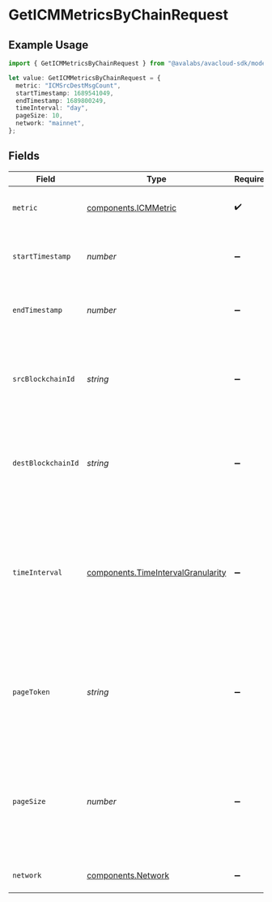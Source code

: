 # GetICMMetricsByChainRequest

## Example Usage

```typescript
import { GetICMMetricsByChainRequest } from "@avalabs/avacloud-sdk/models/operations";

let value: GetICMMetricsByChainRequest = {
  metric: "ICMSrcDestMsgCount",
  startTimestamp: 1689541049,
  endTimestamp: 1689800249,
  timeInterval: "day",
  pageSize: 10,
  network: "mainnet",
};
```

## Fields

| Field                                                                                                                                                 | Type                                                                                                                                                  | Required                                                                                                                                              | Description                                                                                                                                           | Example                                                                                                                                               |
| ----------------------------------------------------------------------------------------------------------------------------------------------------- | ----------------------------------------------------------------------------------------------------------------------------------------------------- | ----------------------------------------------------------------------------------------------------------------------------------------------------- | ----------------------------------------------------------------------------------------------------------------------------------------------------- | ----------------------------------------------------------------------------------------------------------------------------------------------------- |
| `metric`                                                                                                                                              | [components.ICMMetric](../../models/components/icmmetric.md)                                                                                          | :heavy_check_mark:                                                                                                                                    | Which chain level ICM metric to fetch.                                                                                                                | ICMSrcDestMsgCount                                                                                                                                    |
| `startTimestamp`                                                                                                                                      | *number*                                                                                                                                              | :heavy_minus_sign:                                                                                                                                    | Query param for retrieving items after a specific timestamp.                                                                                          | 1689541049                                                                                                                                            |
| `endTimestamp`                                                                                                                                        | *number*                                                                                                                                              | :heavy_minus_sign:                                                                                                                                    | Query param for retrieving items before a specific timestamp.                                                                                         | 1689800249                                                                                                                                            |
| `srcBlockchainId`                                                                                                                                     | *string*                                                                                                                                              | :heavy_minus_sign:                                                                                                                                    | Query param for retrieving items for a specific source (initiating) blockchain id.                                                                    |                                                                                                                                                       |
| `destBlockchainId`                                                                                                                                    | *string*                                                                                                                                              | :heavy_minus_sign:                                                                                                                                    | Query param for retrieving items for a specific destination (receiving) blockchain id.                                                                |                                                                                                                                                       |
| `timeInterval`                                                                                                                                        | [components.TimeIntervalGranularity](../../models/components/timeintervalgranularity.md)                                                              | :heavy_minus_sign:                                                                                                                                    | Time interval granularity for data aggregation. Metrics<br/>    prefixed with "cumulative", "max", or "avg" only support timeInterval equal<br/>    to "day". | day                                                                                                                                                   |
| `pageToken`                                                                                                                                           | *string*                                                                                                                                              | :heavy_minus_sign:                                                                                                                                    | A page token, received from a previous list call. Provide this to retrieve the subsequent page.                                                       |                                                                                                                                                       |
| `pageSize`                                                                                                                                            | *number*                                                                                                                                              | :heavy_minus_sign:                                                                                                                                    | The maximum number of items to return. The minimum page size is 1. The maximum pageSize is 2160.                                                      | 10                                                                                                                                                    |
| `network`                                                                                                                                             | [components.Network](../../models/components/network.md)                                                                                              | :heavy_minus_sign:                                                                                                                                    | Either mainnet or testnet/fuji.                                                                                                                       | mainnet                                                                                                                                               |